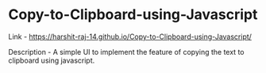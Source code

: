 # Copy-to-Clipboard-using-Javascript

Link - https://harshit-raj-14.github.io/Copy-to-Clipboard-using-Javascript/


Description - A simple UI to implement the feature of copying the text to clipboard using javascript.
